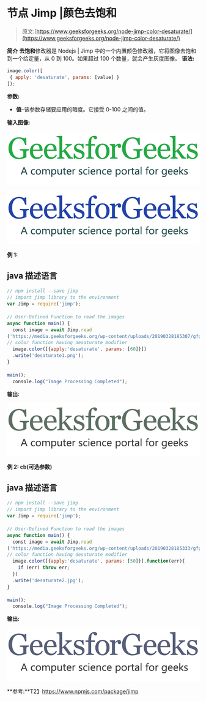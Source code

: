 # 节点 Jimp |颜色去饱和

> 原文:[https://www.geeksforgeeks.org/node-jimp-color-desaturate/](https://www.geeksforgeeks.org/node-jimp-color-desaturate/)

**简介**
**去饱和**修改器是 Nodejs | Jimp 中的一个内置颜色修改器，它将图像去饱和到一个给定量，从 0 到 100。如果超过 100 个数量，就会产生灰度图像。
**语法:**

```js
image.color([
 { apply: 'desaturate', params: [value] }
]);
```

**参数:**

*   **值**–该参数存储要应用的暗度。它接受 0-100 之间的值。

**输入图像:**

![](img/11d75a22300d1eaf21322ef1a88a13d0.png)

![](img/290a52d70280cfd5211f5083f062f10e.png)

**例 1:**

## java 描述语言

```js
// npm install --save jimp
// import jimp library to the environment
var Jimp = require('jimp');

// User-Defined Function to read the images
async function main() {
  const image = await Jimp.read
('https://media.geeksforgeeks.org/wp-content/uploads/20190328185307/gfg28.png');
// color function having desaturate modifier
  image.color([{apply:'desaturate', params: [60]}])
  .write('desaturate1.png');
}

main();
  console.log("Image Processing Completed");
```

**输出:**

![](img/633075de2678debda0de1d0dea56fc6c.png)

**例 2: cb(可选参数)**

## java 描述语言

```js
// npm install --save jimp
// import jimp library to the environment
var Jimp = require('jimp');

// User-Defined Function to read the images
async function main() {
  const image = await Jimp.read
('https://media.geeksforgeeks.org/wp-content/uploads/20190328185333/gfg111.png');
// color function having desaturate modifier
  image.color([{apply:'desaturate', params: [50]}],function(err){
    if (err) throw err;
  })
  .write('desaturate2.jpg');
}

main();
  console.log("Image Processing Completed");
```

**输出:**

![](img/7e80ee4e7147d2750bf5732714b61c61.png)

**参考:**T2】https://www.npmjs.com/package/jimp
